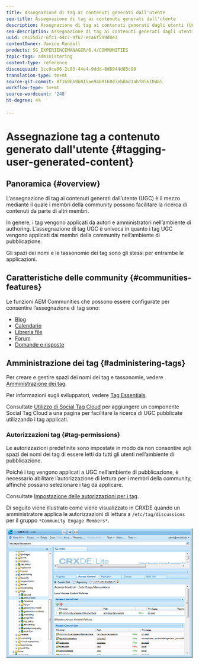 ```yaml
---
title: Assegnazione di tag ai contenuti generati dall'utente
seo-title: Assegnazione di tag ai contenuti generati dall'utente
description: Assegnazione di tag ai contenuti generati dagli utenti (UGC, user generated content) è il modo in cui i membri della community possono aiutare altri membri a cercare contenuti
seo-description: Assegnazione di tag ai contenuti generati dagli utenti (UGC, user generated content) è il modo in cui i membri della community possono aiutare altri membri a cercare contenuti
uuid: ce125d7c-6fc1-44c7-9f67-eca6f599d8e3
contentOwner: Janice Kendall
products: SG_EXPERIENCEMANAGER/6.4/COMMUNITIES
topic-tags: administering
content-type: reference
discoiquuid: 1cc8ce66-2c03-44e4-9ddd-8d6944d85c99
translation-type: tm+mt
source-git-commit: 8f169bb9b015ae94b9160d3ebbbd1abf85610465
workflow-type: tm+mt
source-wordcount: '248'
ht-degree: 4%

---
```



# Assegnazione tag a contenuto generato dall&#39;utente {#tagging-user-generated-content}

## Panoramica {#overview}

L’assegnazione di tag ai contenuti generati dall’utente (UGC) è il mezzo mediante il quale i membri della community possono facilitare la ricerca di contenuti da parte di altri membri.

In genere, i tag vengono applicati da autori e amministratori nell’ambiente di authoring. L’assegnazione di tag UGC è univoca in quanto i tag UGC vengono applicati dai membri della community nell’ambiente di pubblicazione.

Gli spazi dei nomi e le tassonomie dei tag sono gli stessi per entrambe le applicazioni.

## Caratteristiche delle community {#communities-features}

Le  funzioni AEM Communities che possono essere configurate per consentire l’assegnazione di tag sono:

* [Blog](blog-feature.md)
* [Calendario](calendar.md)
* [Libreria file](file-library.md)
* [Forum](forum.md#configuretheaddedforum)
* [Domande e risposte](working-with-qna.md)

## Amministrazione dei tag {#administering-tags}

Per creare e gestire spazi dei nomi dei tag e tassonomie, vedere [Amministrazione dei tag](../../help/sites-administering/tags.md#tagging-console).

Per informazioni sugli sviluppatori, vedere [Tag Essentials](tag.md).

Consultate [Utilizzo di Social Tag Cloud](tagcloud.md) per aggiungere un componente Social Tag Cloud a una pagina per facilitare la ricerca di UGC pubblicate utilizzando i tag applicati.

### Autorizzazioni tag {#tag-permissions}

Le autorizzazioni predefinite sono impostate in modo da non consentire agli spazi dei nomi dei tag di essere letti da tutti gli utenti nell’ambiente di pubblicazione.

Poiché i tag vengono applicati a UGC nell’ambiente di pubblicazione, è necessario abilitare l’autorizzazione di lettura per i membri della community, affinché possano selezionare i tag da applicare.

Consultate [Impostazione delle autorizzazioni per i tag](../../help/sites-administering/tags.md#setting-tag-permissions).

Di seguito viene illustrato come viene visualizzato in CRXDE quando un amministratore applica le autorizzazioni di lettura a `/etc/tag/discussions` per il gruppo `*Community Engage Members*`.

![chlimage_1-74](assets/chlimage_1-74.png)

